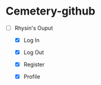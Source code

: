 # Cemetery-github

- [ ] Rhysin's Ouput
    - [x] Log In
    - [x] Log Out
    - [x] Register
    - [x] Profile
              
